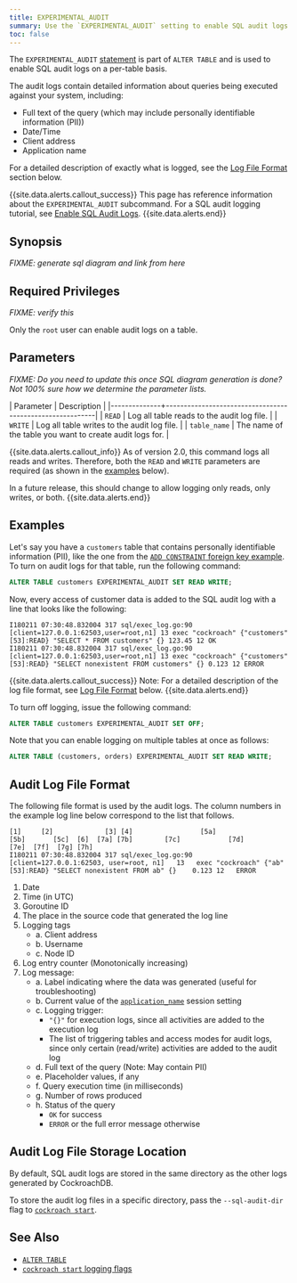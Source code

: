 ```yaml
---
title: EXPERIMENTAL_AUDIT
summary: Use the `EXPERIMENTAL_AUDIT` setting to enable SQL audit logs on a per-table basis.
toc: false
---
```


The `EXPERIMENTAL_AUDIT` [statement](sql-statements.html) is part of `ALTER TABLE` and is used to enable SQL audit logs on a per-table basis.

The audit logs contain detailed information about queries being executed against your system, including:

- Full text of the query (which may include personally identifiable information (PII))
- Date/Time
- Client address
- Application name

For a detailed description of exactly what is logged, see the [Log File Format](#log-file-format) section below.

{{site.data.alerts.callout_success}}
This page has reference information about the `EXPERIMENTAL_AUDIT` subcommand.  For a SQL audit logging tutorial, see [Enable SQL Audit Logs](enable-sql-audit-logs.html).
{{site.data.alerts.end}}

<div id="toc"></div>

## Synopsis

*FIXME: generate sql diagram and link from here*

## Required Privileges

*FIXME: verify this*

Only the `root` user can enable audit logs on a table.

## Parameters

*FIXME: Do you need to update this once SQL diagram generation is done? Not 100% sure how we determine the parameter lists.*

| Parameter    | Description                                              |
|--------------+----------------------------------------------------------|
| `READ`       | Log all table reads to the audit log file.               |
| `WRITE`      | Log all table writes to the audit log file.              |
| `table_name` | The name of the table you want to create audit logs for. |

{{site.data.alerts.callout_info}}
As of version 2.0, this command logs all reads and writes.  Therefore, both the `READ` and  `WRITE` parameters are required (as shown in the [examples](#examples) below).

In a future release, this should change to allow logging only reads, only writes, or both.
{{site.data.alerts.end}}

## Examples

Let's say you have a  `customers` table that contains personally identifiable information (PII), like the one from the [`ADD CONSTRAINT` foreign key example](add-constraint.html#add-the-foreign-key-constraint-with-cascade).  To turn on audit logs for that table, run the following command:

~~~ sql
ALTER TABLE customers EXPERIMENTAL_AUDIT SET READ WRITE;
~~~

Now, every access of customer data is added to the SQL audit log with a line that looks like the following:

~~~
I180211 07:30:48.832004 317 sql/exec_log.go:90  [client=127.0.0.1:62503,user=root,n1] 13 exec "cockroach" {"customers"[53]:READ} "SELECT * FROM customers" {} 123.45 12 OK
I180211 07:30:48.832004 317 sql/exec_log.go:90  [client=127.0.0.1:62503,user=root,n1] 13 exec "cockroach" {"customers"[53]:READ} "SELECT nonexistent FROM customers" {} 0.123 12 ERROR
~~~

{{site.data.alerts.callout_success}}
Note: For a detailed description of the log file format, see [Log File Format](#log-file-format) below.
{{site.data.alerts.end}}

To turn off logging, issue the following command:

~~~ sql
ALTER TABLE customers EXPERIMENTAL_AUDIT SET OFF;
~~~

Note that you can enable logging on multiple tables at once as follows:

~~~ sql
ALTER TABLE (customers, orders) EXPERIMENTAL_AUDIT SET READ WRITE;
~~~

<a name="log-file-format"></a>

## Audit Log File Format

The following file format is used by the audit logs.  The column numbers in the example log line below correspond to the list that follows.

~~~
[1]     [2]             [3] [4]                 [5a]                     [5b]       [5c]  [6]  [7a] [7b]        [7c]            [7d]                         [7e]  [7f]  [7g] [7h]
I180211 07:30:48.832004 317 sql/exec_log.go:90  [client=127.0.0.1:62503, user=root, n1]   13   exec "cockroach" {"ab"[53]:READ} "SELECT nonexistent FROM ab" {}    0.123 12   ERROR
~~~

1. Date
2. Time (in UTC)
3. Goroutine ID
4. The place in the source code that generated the log line
5. Logging tags
   - a. Client address
   - b. Username
   - c. Node ID
6. Log entry counter (Monotonically increasing)
7. Log message:
   - a. Label indicating where the data was generated (useful for troubleshooting)
   - b. Current value of the [`application_name`](set-vars.html) session setting
   - c. Logging trigger:
       - `"{}"` for execution logs, since all activities are added to the execution log
       - The list of triggering tables and access modes for audit logs, since only certain (read/write) activities are added to the audit log
   - d. Full text of the query (Note: May contain PII)
   - e. Placeholder values, if any
   - f. Query execution time (in milliseconds)
   - g. Number of rows produced
   - h. Status of the query
       - `OK` for success
       - `ERROR` or the full error message otherwise

## Audit Log File Storage Location

By default, SQL audit logs are stored in the same directory as the other logs generated by CockroachDB.

To store the audit log files in a specific directory, pass the `--sql-audit-dir` flag to [`cockroach start`](start-a-node.html).

## See Also

- [`ALTER TABLE`](alter-table.html)
- [`cockroach start` logging flags](start-a-node.html)

